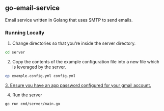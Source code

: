 ﻿## go-email-service

Email service written in Golang that uses SMTP to send emails.

### Running Locally

1. Change directories so that you're inside the server directory.

```bash
cd server
```

2. Copy the contents of the example configuration file into a new file which is leveraged by the server.

```bash
cp example.config.yml config.yml
```

<ins>    3. Ensure you have an app password configured for your gmail account.</ins>

4. Run the server

```bash
go run cmd/server/main.go
```
